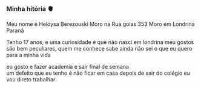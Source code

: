 ### Minha hitória 🫀


Meu nome é Heloysa Berezouski
Moro na Rua goias 353
Moro em Londrina Paraná 


Tenho 17 anos, e uma curiosidade é que não nasci em londrina
meu gostos são bem peculiares, quem me conhece sabe 
ainda não sei o que eu quero para a minha vida 


eu gosto e fazer academia e sair final de semana  
um defeito que eu tenho é não ficar em casa 
depois de sair do colégio eu vou direto trabalhar

